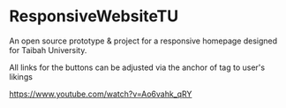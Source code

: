# ResponsiveWebsiteTU
An open source prototype & project for a responsive homepage designed for Taibah University.

All links for the buttons can be adjusted via the anchor of tag <a> to user's likings

https://www.youtube.com/watch?v=Ao6vahk_qRY
